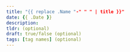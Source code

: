 ```yaml
---
title: "{{ replace .Name "-" " " | title }}"
date: {{ .Date }}
description: 
tldr: (optional)
draft: true/false (optional)
tags: [tag names] (optional)
---
```


